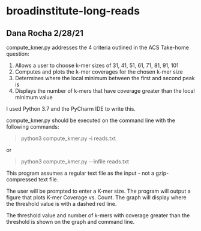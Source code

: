 # broadinstitute-long-reads
## Dana Rocha 2/28/21

compute_kmer.py addresses the 4 criteria outlined in the ACS Take-home question: 
  1. Allows a user to choose k-mer sizes of 31, 41, 51, 61, 71, 81, 91, 101
  2. Computes and plots the k-mer coverages for the chosen k-mer size
  3. Determines where the local minimum between the first and second peak is 
  4. Displays the number of k-mers that have coverage greater than the local minimum value 
  
I used Python 3.7 and the PyCharm IDE to write this. 



compute_kmer.py should be executed on the command line with the following commands:

> python3 compute_kmer.py -i reads.txt

or 

> python3 compute_kmer.py --infile reads.txt




This program assumes a regular text file as the input - not a gzip-compressed text file. 

The user will be prompted to enter a K-mer size. 
The program will output a figure that plots K-mer Coverage vs. Count. 
The graph will display where the threshold value is with a dashed red line. 

The threshold value and number of k-mers with coverage greater than the threshold is shown on the graph and command line. 
